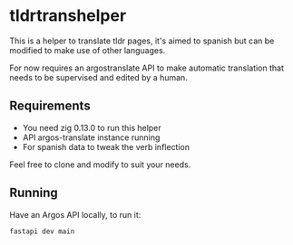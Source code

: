 # tldrtranshelper

This is a helper to translate tldr pages, it's aimed to spanish but can
be modified to make use of other languages.

For now requires an argostranslate API to make automatic translation that
needs to be supervised and edited by a human.

## Requirements

* You need zig 0.13.0 to run this helper
* API argos-translate instance running
* For spanish data to tweak the verb inflection

Feel free to clone and modify to suit your needs.

## Running

Have an Argos API locally, to run it:

```
fastapi dev main
```
